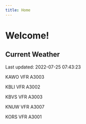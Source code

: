 ```yaml
---
title: Home
---
```

# Welcome!

## Current Weather

Last updated: 2022-07-25 07:43:23

KAWO VFR A3003

KBLI VFR A3002

KBVS VFR A3003

KNUW VFR A3007

KORS VFR A3001


